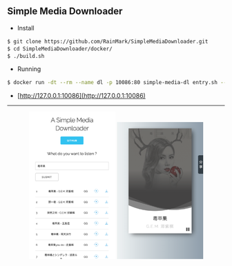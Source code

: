 ## Simple Media Downloader

- Install

```bash
$ git clone https://github.com/RainMark/SimpleMediaDownloader.git
$ cd SimpleMediaDownloader/docker/
$ ./build.sh
```

- Running

```bash
$ docker run -dt --rm --name dl -p 10086:80 simple-media-dl entry.sh --server localhost
```

- [http://127.0.0.1:10086](http://127.0.0.1:10086)

---

<center>
<figure class="half">
    <img src="https://github.com/RainMark/SimpleMediaDownloader/raw/master/pic/index.png" width="200"/>
    <img src="https://github.com/RainMark/SimpleMediaDownloader/raw/master/pic/subpage.png"width="200"/>
</figure>
</center>

